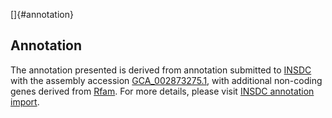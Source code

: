 []{#annotation}

Annotation
----------

The annotation presented is derived from annotation submitted to
[INSDC](http://www.insdc.org) with the assembly accession
[GCA\_002873275.1](http://www.ebi.ac.uk/ena/data/view/GCA_002873275.1),
with additional non-coding genes derived from
[Rfam](http://rfam.xfam.org/). For more details, please visit [INSDC
annotation
import](http://ensemblgenomes.org/info/data/insdc_annotation).
